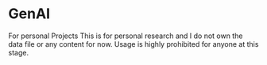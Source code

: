 # GenAI
For personal Projects
This is for personal research and I do not own the data file or any content for now. Usage is highly prohibited for anyone at this stage.
